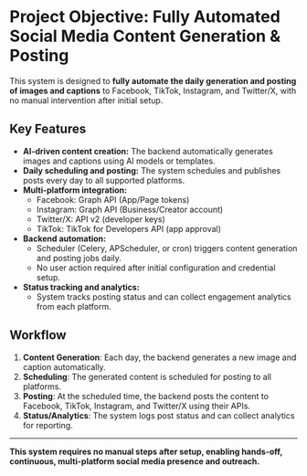 # Project Objective: Fully Automated Social Media Content Generation & Posting

This system is designed to **fully automate the daily generation and posting of images and captions** to Facebook, TikTok, Instagram, and Twitter/X, with no manual intervention after initial setup.

## Key Features
- **AI-driven content creation:** The backend automatically generates images and captions using AI models or templates.
- **Daily scheduling and posting:** The system schedules and publishes posts every day to all supported platforms.
- **Multi-platform integration:**
  - Facebook: Graph API (App/Page tokens)
  - Instagram: Graph API (Business/Creator account)
  - Twitter/X: API v2 (developer keys)
  - TikTok: TikTok for Developers API (app approval)
- **Backend automation:**
  - Scheduler (Celery, APScheduler, or cron) triggers content generation and posting jobs daily.
  - No user action required after initial configuration and credential setup.
- **Status tracking and analytics:**
  - System tracks posting status and can collect engagement analytics from each platform.

## Workflow
1. **Content Generation**: Each day, the backend generates a new image and caption automatically.
2. **Scheduling**: The generated content is scheduled for posting to all platforms.
3. **Posting**: At the scheduled time, the backend posts the content to Facebook, TikTok, Instagram, and Twitter/X using their APIs.
4. **Status/Analytics**: The system logs post status and can collect analytics for reporting.

---

**This system requires no manual steps after setup, enabling hands-off, continuous, multi-platform social media presence and outreach.**
